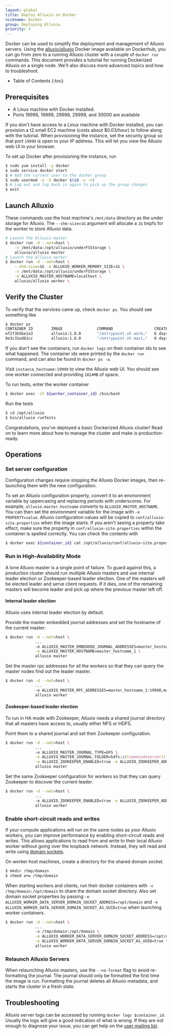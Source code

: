 ```yaml
---
layout: global
title: Deploy Alluxio on Docker
nickname: Docker
group: Deploying Alluxio
priority: 3
---
```


Docker can be used to simplify the deployment and management of Alluxio servers.
Using the [alluxio/alluxio](https://hub.docker.com/r/alluxio/alluxio/) Docker
image available on Dockerhub, you can go from
zero to a running Alluxio cluster with a couple of `docker run` commands.
This document provides a tutorial for running Dockerized Alluxio on a single node.
We'll also discuss more advanced topics and how to troubleshoot.

* Table of Contents
{:toc}

## Prerequisites

- A Linux machine with Docker installed.
- Ports 19998, 19999, 29998, 29999, and 30000 are available

If you don't have access to a Linux machine with Docker installed, you can
provision a t2.small EC2 machine (costs about $0.03/hour) to follow along with
the tutorial. When provisioning the instance, set the security group so that
port `19999` is open to your IP address. This will let you view the Alluxio web
UI in your browser.

To set up Docker after provisioning the instance, run

```bash
$ sudo yum install -y docker
$ sudo service docker start
$ # Add the current user to the docker group
$ sudo usermod -a -G docker $(id -u -n)
$ # Log out and log back in again to pick up the group changes
$ exit
```

## Launch Alluxio

These commands use the host machine's `/mnt/data` directory as the under storage for Alluxio.
The `--shm-size=1G` argument will allocate a `1G` tmpfs for the worker to store Alluxio data.

```bash
# Launch the Alluxio master
$ docker run -d --net=host \
    -v /mnt/data:/opt/alluxio/underFSStorage \
    alluxio/alluxio master
# Launch the Alluxio worker
$ docker run -d --net=host \
    --shm-size=1G -e ALLUXIO_WORKER_MEMORY_SIZE=1G \
    -v /mnt/data:/opt/alluxio/underFSStorage \
    -e ALLUXIO_MASTER_HOSTNAME=localhost \
    alluxio/alluxio worker \
```

## Verify the Cluster

To verify that the services came up, check `docker ps`. You should see something like
```bash
$ docker ps
CONTAINER ID        IMAGE               COMMAND                  CREATED             STATUS              PORTS               NAMES
ef2f3b5be1a3        alluxio:1.8.0       "/entrypoint.sh work…"   6 days ago          Up 6 days                               dazzling_lichterman
8e3c31ed62cc        alluxio:1.8.0       "/entrypoint.sh mast…"   6 days ago          Up 6 days                               eloquent_clarke
```

If you don't see the containers, run `docker logs` on their container ids to see what happened.
The container ids were printed by the `docker run` command, and can also be found in `docker ps -a`.

Visit `instance_hostname:19999` to view the Alluxio web UI. You should see one worker connected and providing
`1024MB` of space.

To run tests, enter the worker container

```bash
$ docker exec -it ${worker_container_id} /bin/bash
```

Run the tests

```bash
$ cd /opt/alluxio
$ bin/alluxio runTests
```

Congratulations, you've deployed a basic Dockerized Alluxio cluster! Read on to learn more about how to manage the cluster and make is production-ready.

## Operations

### Set server configuration

Configuration changes require stopping the Alluxio Docker images, then re-launching
them with the new configuration.

To set an Alluxio configuration property, convert it to an environment variable by uppercasing
and replacing periods with underscores. For example, `alluxio.master.hostname` converts to
`ALLUXIO_MASTER_HOSTNAME`. You can then set the environment variable for the image with
`-e PROPERTY=value`. Alluxio configuration values will be copied to `conf/alluxio-site.properties`
when the image starts. If you aren't seeing a property take effect, make sure the property in
`conf/alluxio-site.properties` within the container is spelled correctly. You can check the
contents with

```bash
$ docker exec ${container_id} cat /opt/alluxio/conf/alluxio-site.properties
```

### Run in High-Availability Mode

A lone Alluxio master is a single point of failure. To guard against this, a production
cluster should run multiple Alluxio masters and use internal leader election or Zookeeper-based leader election. 
One of the masters will be elected leader and serve client requests. 
If it dies, one of the remaining masters will become leader and pick up where the previous master left off.

#### Internal leader election

Alluxio uses internal leader election by default. 

Provide the master embedded journal addresses and set the hostname of the current master:

```bash
$ docker run -d --net=host \
             ...
             -e ALLUXIO_MASTER_EMBEDDED_JOURNAL_ADDRESSES=master_hostname_1:19200,master_hostname_2:19200,master_hostname_3:19200 \
             -e ALLUXIO_MASTER_HOSTNAME=master_hostname_1 \
             alluxio master
```

Set the master rpc addresses for all the workers so that they can query the master nodes find out the leader master.

```bash
$ docker run -d --net=host \
             ...
             -e ALLUXIO_MASTER_RPC_ADDRESSES=master_hostname_1:19998,master_hostname_2:19998,master_hostname_3:19998 \
             alluxio worker
```

#### Zookeeper-based leader election

To run in HA mode with Zookeeper, Alluxio needs a shared journal directory 
that all masters have access to, usually either NFS or HDFS.

Point them to a shared journal and set their Zookeeper configuration.

```bash
$ docker run -d --net=host \
             ...
             -e ALLUXIO_MASTER_JOURNAL_TYPE=UFS \
             -e ALLUXIO_MASTER_JOURNAL_FOLDER=hdfs://[namenodeserver]:[namenodeport]/alluxio_journal \
             -e ALLUXIO_ZOOKEEPER_ENABLED=true -e ALLUXIO_ZOOKEEPER_ADDRESS=zkhost1:2181,zkhost2:2181,zkhost3:2181 \
             alluxio master
```

Set the same Zookeeper configuration for workers so that they can query Zookeeper
to discover the current leader.

```bash
$ docker run -d --net=host \
             ...
             -e ALLUXIO_ZOOKEEPER_ENABLED=true -e ALLUXIO_ZOOKEEPER_ADDRESS=zkhost1:2181,zkhost2:2181,zkhost3:2181 \
             alluxio worker
```

### Enable short-circuit reads and writes

If your compute applications will run on the same nodes as your Alluxio workers,
you can improve performance by enabling short-circuit reads
and writes. This allows applications to read from and write to their
local Alluxio worker without going over the loopback network. Instead, they will
read and write using [domain sockets](https://en.wikipedia.org/wiki/Unix_domain_socket).

On worker host machines, create a directory for the shared domain socket.

```bash
$ mkdir /tmp/domain
$ chmod a+w /tmp/domain
```

When starting workers and clients, run their docker containers with `-v /tmp/domain:/opt/domain`
to share the domain socket directory. Also set domain socket properties by passing
`-e ALLUXIO_WORKER_DATA_SERVER_DOMAIN_SOCKET_ADDRESS=/opt/domain` and
`-e ALLUXIO_WORKER_DATA_SERVER_DOMAIN_SOCKET_AS_UUID=true` when launching worker containers.

```bash
$ docker run -d --net=host \
             ...
             -v /tmp/domain:/opt/domain \
             -e ALLUXIO_WORKER_DATA_SERVER_DOMAIN_SOCKET_ADDRESS=/opt/domain \
             -e ALLUXIO_WORKER_DATA_SERVER_DOMAIN_SOCKET_AS_UUID=true \
             alluxio worker
```

### Relaunch Alluxio Servers

When relaunching Alluxio masters, use the `--no-format` flag to avoid re-formatting
the journal. The journal should only be formatted the first time the image is run.
Formatting the journal deletes all Alluxio metadata, and starts the cluster in
a fresh state.

## Troubleshooting

Alluxio server logs can be accessed by running `docker logs $container_id`.
Usually the logs will give a good indication of what is wrong. If they are not enough to diagnose
your issue, you can get help on the
[user mailing list](https://groups.google.com/forum/#!forum/alluxio-users).
